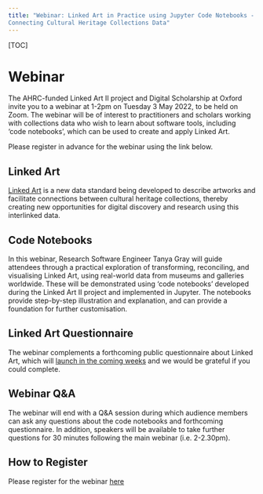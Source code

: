```yaml
---
title: "Webinar: Linked Art in Practice using Jupyter Code Notebooks - 
Connecting Cultural Heritage Collections Data"
---
```


[TOC]

# Webinar
The AHRC-funded Linked Art II project and Digital Scholarship at Oxford invite you to a webinar at 1-2pm on Tuesday 3 May 2022, to be held on Zoom. The webinar will be of interest to practitioners and scholars working with collections data who wish to learn about software tools, including ‘code notebooks’, which can be used to create and apply Linked Art.

Please register in advance for the webinar using the link below.

## Linked Art
[Linked Art](https://linked.art) is a new data standard being developed to describe artworks and facilitate connections between cultural heritage collections, thereby creating new opportunities for digital discovery and research using this interlinked data.

## Code Notebooks
In this webinar, Research Software Engineer Tanya Gray will guide attendees through a practical exploration of transforming, reconciling, and visualising Linked Art, using real-world data from museums and galleries worldwide. These will be demonstrated using ‘code notebooks’ developed during the Linked Art II project and implemented in Jupyter. The notebooks provide step-by-step illustration and explanation, and can provide a foundation for further customisation.

## Linked Art Questionnaire
The webinar complements a forthcoming public questionnaire about Linked Art, which will [launch in the coming weeks](../questionnaire/) and we would be grateful if you could complete.

## Webinar Q&A
The webinar will end with a Q&A session during which audience members can ask any questions about the code notebooks and forthcoming questionnaire. In addition, speakers will be available to take further questions for 30 minutes following the main webinar (i.e. 2-2.30pm).

## How to Register
Please register for the webinar [here](https://oxford.onlinesurveys.ac.uk/webinar-linked-art-in-practice)


